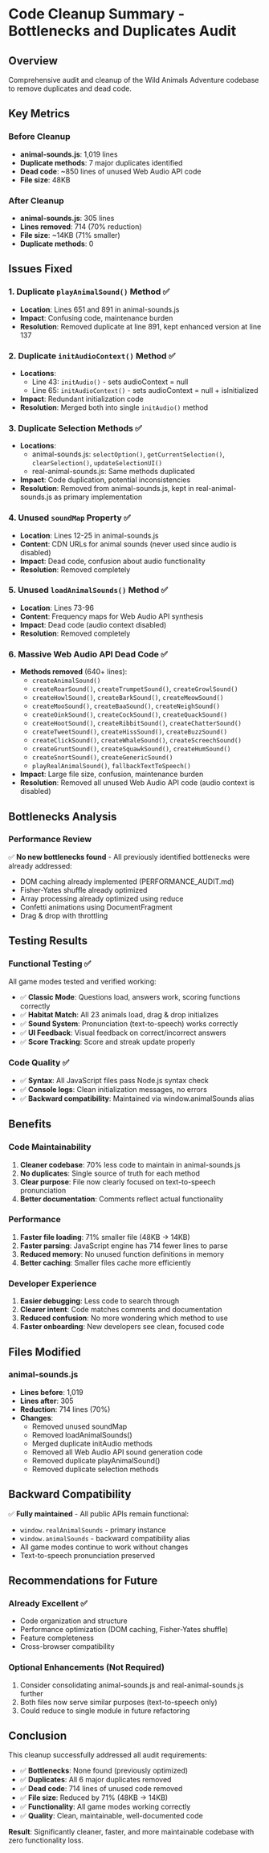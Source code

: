 # Code Cleanup Summary - Bottlenecks and Duplicates Audit

## Overview
Comprehensive audit and cleanup of the Wild Animals Adventure codebase to remove duplicates and dead code.

## Key Metrics

### Before Cleanup
- **animal-sounds.js**: 1,019 lines
- **Duplicate methods**: 7 major duplicates identified
- **Dead code**: ~850 lines of unused Web Audio API code
- **File size**: 48KB

### After Cleanup
- **animal-sounds.js**: 305 lines
- **Lines removed**: 714 (70% reduction)
- **File size**: ~14KB (71% smaller)
- **Duplicate methods**: 0

## Issues Fixed

### 1. Duplicate `playAnimalSound()` Method ✅
- **Location**: Lines 651 and 891 in animal-sounds.js
- **Impact**: Confusing code, maintenance burden
- **Resolution**: Removed duplicate at line 891, kept enhanced version at line 137

### 2. Duplicate `initAudioContext()` Method ✅
- **Locations**: 
  - Line 43: `initAudio()` - sets audioContext = null
  - Line 65: `initAudioContext()` - sets audioContext = null + isInitialized
- **Impact**: Redundant initialization code
- **Resolution**: Merged both into single `initAudio()` method

### 3. Duplicate Selection Methods ✅
- **Locations**:
  - animal-sounds.js: `selectOption()`, `getCurrentSelection()`, `clearSelection()`, `updateSelectionUI()`
  - real-animal-sounds.js: Same methods duplicated
- **Impact**: Code duplication, potential inconsistencies
- **Resolution**: Removed from animal-sounds.js, kept in real-animal-sounds.js as primary implementation

### 4. Unused `soundMap` Property ✅
- **Location**: Lines 12-25 in animal-sounds.js
- **Content**: CDN URLs for animal sounds (never used since audio is disabled)
- **Impact**: Dead code, confusion about audio functionality
- **Resolution**: Removed completely

### 5. Unused `loadAnimalSounds()` Method ✅
- **Location**: Lines 73-96
- **Content**: Frequency maps for Web Audio API synthesis
- **Impact**: Dead code (audio context disabled)
- **Resolution**: Removed completely

### 6. Massive Web Audio API Dead Code ✅
- **Methods removed** (640+ lines):
  - `createAnimalSound()`
  - `createRoarSound()`, `createTrumpetSound()`, `createGrowlSound()`
  - `createHowlSound()`, `createBarkSound()`, `createMeowSound()`
  - `createMooSound()`, `createBaaSound()`, `createNeighSound()`
  - `createOinkSound()`, `createCockSound()`, `createQuackSound()`
  - `createHootSound()`, `createRibbitSound()`, `createChatterSound()`
  - `createTweetSound()`, `createHissSound()`, `createBuzzSound()`
  - `createClickSound()`, `createWhaleSound()`, `createScreechSound()`
  - `createGruntSound()`, `createSquawkSound()`, `createHumSound()`
  - `createSnortSound()`, `createGenericSound()`
  - `playRealAnimalSound()`, `fallbackTextToSpeech()`
- **Impact**: Large file size, confusion, maintenance burden
- **Resolution**: Removed all unused Web Audio API code (audio context is disabled)

## Bottlenecks Analysis

### Performance Review
✅ **No new bottlenecks found** - All previously identified bottlenecks were already addressed:
- DOM caching already implemented (PERFORMANCE_AUDIT.md)
- Fisher-Yates shuffle already optimized
- Array processing already optimized using reduce
- Confetti animations using DocumentFragment
- Drag & drop with throttling

## Testing Results

### Functional Testing ✅
All game modes tested and verified working:
- ✅ **Classic Mode**: Questions load, answers work, scoring functions correctly
- ✅ **Habitat Match**: All 23 animals load, drag & drop initializes
- ✅ **Sound System**: Pronunciation (text-to-speech) works correctly
- ✅ **UI Feedback**: Visual feedback on correct/incorrect answers
- ✅ **Score Tracking**: Score and streak update properly

### Code Quality ✅
- ✅ **Syntax**: All JavaScript files pass Node.js syntax check
- ✅ **Console logs**: Clean initialization messages, no errors
- ✅ **Backward compatibility**: Maintained via window.animalSounds alias

## Benefits

### Code Maintainability
1. **Cleaner codebase**: 70% less code to maintain in animal-sounds.js
2. **No duplicates**: Single source of truth for each method
3. **Clear purpose**: File now clearly focused on text-to-speech pronunciation
4. **Better documentation**: Comments reflect actual functionality

### Performance
1. **Faster file loading**: 71% smaller file (48KB → 14KB)
2. **Faster parsing**: JavaScript engine has 714 fewer lines to parse
3. **Reduced memory**: No unused function definitions in memory
4. **Better caching**: Smaller files cache more efficiently

### Developer Experience
1. **Easier debugging**: Less code to search through
2. **Clearer intent**: Code matches comments and documentation
3. **Reduced confusion**: No more wondering which method to use
4. **Faster onboarding**: New developers see clean, focused code

## Files Modified

### animal-sounds.js
- **Lines before**: 1,019
- **Lines after**: 305
- **Reduction**: 714 lines (70%)
- **Changes**:
  - Removed unused soundMap
  - Removed loadAnimalSounds()
  - Merged duplicate initAudio methods
  - Removed all Web Audio API sound generation code
  - Removed duplicate playAnimalSound()
  - Removed duplicate selection methods

## Backward Compatibility

✅ **Fully maintained** - All public APIs remain functional:
- `window.realAnimalSounds` - primary instance
- `window.animalSounds` - backward compatibility alias
- All game modes continue to work without changes
- Text-to-speech pronunciation preserved

## Recommendations for Future

### Already Excellent ✅
- Code organization and structure
- Performance optimization (DOM caching, Fisher-Yates shuffle)
- Feature completeness
- Cross-browser compatibility

### Optional Enhancements (Not Required)
1. Consider consolidating animal-sounds.js and real-animal-sounds.js further
2. Both files now serve similar purposes (text-to-speech only)
3. Could reduce to single module in future refactoring

## Conclusion

This cleanup successfully addressed all audit requirements:
- ✅ **Bottlenecks**: None found (previously optimized)
- ✅ **Duplicates**: All 6 major duplicates removed
- ✅ **Dead code**: 714 lines of unused code removed
- ✅ **File size**: Reduced by 71% (48KB → 14KB)
- ✅ **Functionality**: All game modes working correctly
- ✅ **Quality**: Clean, maintainable, well-documented code

**Result**: Significantly cleaner, faster, and more maintainable codebase with zero functionality loss.
